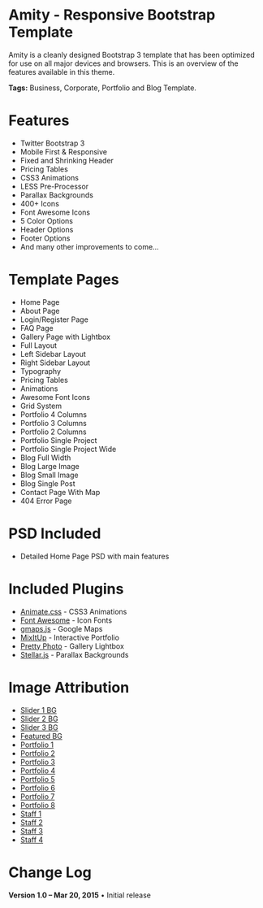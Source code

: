 # Amity - Responsive Bootstrap Template

Amity is a cleanly designed Bootstrap 3 template that has been optimized for use on all major devices and browsers. This is an overview of the features available in this theme.

**Tags:** Business, Corporate, Portfolio and Blog Template.

# Features
* Twitter Bootstrap 3
* Mobile First & Responsive
* Fixed and Shrinking Header
* Pricing Tables
* CSS3 Animations
* LESS Pre-Processor
* Parallax Backgrounds
* 400+ Icons
* Font Awesome Icons
* 5 Color Options
* Header Options
* Footer Options
* And many other improvements to come…

# Template Pages
* Home Page
* About Page
* Login/Register Page
* FAQ Page
* Gallery Page with Lightbox
* Full Layout
* Left Sidebar Layout
* Right Sidebar Layout
* Typography
* Pricing Tables
* Animations
* Awesome Font Icons
* Grid System
* Portfolio 4 Columns
* Portfolio 3 Columns
* Portfolio 2 Columns
* Portfolio Single Project
* Portfolio Single Project Wide
* Blog Full Width
* Blog Large Image
* Blog Small Image
* Blog Single Post
* Contact Page With Map
* 404 Error Page

# PSD Included 
* Detailed Home Page PSD with main features

# Included Plugins
* [Animate.css](http://daneden.github.io/animate.css/) - CSS3 Animations
* [Font Awesome](http://fortawesome.github.io/Font-Awesome/) - Icon Fonts
* [gmaps.js](http://hpneo.github.io/gmaps/) - Google Maps
* [MixItUp](https://mixitup.kunkalabs.com/) - Interactive Portfolio
* [Pretty Photo](http://www.no-margin-for-errors.com/projects/prettyphoto-jquery-lightbox-clone/) - Gallery Lightbox
* [Stellar.js](http://markdalgleish.com/projects/stellar.js/) - Parallax Backgrounds
 
# Image Attribution
* [Slider 1 BG](https://unsplash.imgix.net/17/unsplash_525f012329589_1.JPG)
* [Slider 2 BG](https://unsplash.imgix.net/34/ddTzoX58Q153kjaitXl4_ny.jpg?q=75&fm=jpg)
* [Slider 3 BG](https://unsplash.imgix.net/34/WyVMN1W6Tves4NUkaXwh_14.JPG?q=75&fm=jpg)
* [Featured BG](https://unsplash.imgix.net/39/IKMsqwyaR6qN0kq48STw_annapurna.jpg?q=75&fm=jpg)
* [Portfolio 1](https://unsplash.imgix.net/31/4dAw8Su1SyaQH5ABC87S_Traunsee-Toscana_2014-02-01%20%2890%20von%20117%29.jpg?q=75&fm=jpg)
* [Portfolio 2](http://littlevisuals.co/post/59777539762)
* [Portfolio 3](https://unsplash.imgix.net/18/hazy-water.JPG)
* [Portfolio 4](https://unsplash.imgix.net/uploads/14114036359651bd991f1/b3ed8fdf?q=75&fm=jpg)
* [Portfolio 5](https://unsplash.imgix.net/uploads/141223808515744db9995/3361b5e1?q=75&fm=jpg)
* [Portfolio 6](https://unsplash.imgix.net/reserve/z7R1rjT6RhmZdqWbM5hg_R0001139.jpg?q=75&fm=jpg)
* [Portfolio 7](https://unsplash.imgix.net/uploads/1412238370909393b4a19/79f023f1?q=75&fm=jpg)
* [Portfolio 8](https://unsplash.imgix.net/uploads/1411589111646628d45fa/12f0a18c?q=75&fm=jpg)
* [Staff 1](https://www.flickr.com/photos/rawartists/15385874866/in/photostream/)
* [Staff 2](https://www.flickr.com/photos/rawartists/15385884736/in/photostream/)
* [Staff 3](https://www.flickr.com/photos/rawartists/15385874866/in/photostream/)
* [Staff 4](https://www.flickr.com/photos/rawartists/15385859766/in/photostream/)

# Change Log
**Version 1.0 – Mar 20, 2015**
	•	Initial release